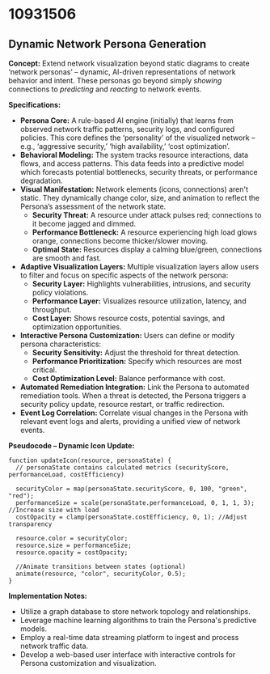 # 10931506

## Dynamic Network Persona Generation

**Concept:** Extend network visualization beyond static diagrams to create ‘network personas’ – dynamic, AI-driven representations of network behavior and intent. These personas go beyond simply *showing* connections to *predicting* and *reacting* to network events.

**Specifications:**

*   **Persona Core:** A rule-based AI engine (initially) that learns from observed network traffic patterns, security logs, and configured policies. This core defines the ‘personality’ of the visualized network – e.g., ‘aggressive security,’ ‘high availability,’ ‘cost optimization’.
*   **Behavioral Modeling:**  The system tracks resource interactions, data flows, and access patterns. This data feeds into a predictive model which forecasts potential bottlenecks, security threats, or performance degradation.
*   **Visual Manifestation:** Network elements (icons, connections) aren't static. They dynamically change color, size, and animation to reflect the Persona’s assessment of the network state.
    *   **Security Threat:**  A resource under attack pulses red; connections to it become jagged and dimmed.
    *   **Performance Bottleneck:**  A resource experiencing high load glows orange, connections become thicker/slower moving.
    *   **Optimal State:** Resources display a calming blue/green, connections are smooth and fast.
*   **Adaptive Visualization Layers:**  Multiple visualization layers allow users to filter and focus on specific aspects of the network persona:
    *   **Security Layer:** Highlights vulnerabilities, intrusions, and security policy violations.
    *   **Performance Layer:** Visualizes resource utilization, latency, and throughput.
    *   **Cost Layer:** Shows resource costs, potential savings, and optimization opportunities.
*   **Interactive Persona Customization:** Users can define or modify persona characteristics:
    *   **Security Sensitivity:** Adjust the threshold for threat detection.
    *   **Performance Prioritization:** Specify which resources are most critical.
    *   **Cost Optimization Level:** Balance performance with cost.
*   **Automated Remediation Integration:**  Link the Persona to automated remediation tools. When a threat is detected, the Persona triggers a security policy update, resource restart, or traffic redirection.
*   **Event Log Correlation:** Correlate visual changes in the Persona with relevant event logs and alerts, providing a unified view of network events.

**Pseudocode – Dynamic Icon Update:**

```
function updateIcon(resource, personaState) {
  // personaState contains calculated metrics (securityScore, performanceLoad, costEfficiency)

  securityColor = map(personaState.securityScore, 0, 100, "green", "red");
  performanceSize = scale(personaState.performanceLoad, 0, 1, 1, 3); //Increase size with load
  costOpacity = clamp(personaState.costEfficiency, 0, 1); //Adjust transparency

  resource.color = securityColor;
  resource.size = performanceSize;
  resource.opacity = costOpacity;

  //Animate transitions between states (optional)
  animate(resource, "color", securityColor, 0.5);
}
```

**Implementation Notes:**

*   Utilize a graph database to store network topology and relationships.
*   Leverage machine learning algorithms to train the Persona's predictive models.
*   Employ a real-time data streaming platform to ingest and process network traffic data.
*   Develop a web-based user interface with interactive controls for Persona customization and visualization.